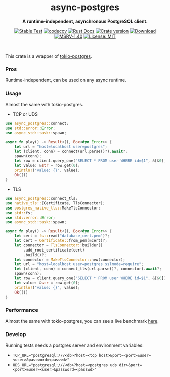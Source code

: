 <div align="center">
  <h1>async-postgres</h1>
  <p><strong>A runtime-independent, asynchronous PostgreSQL client.</strong> </p>
  <p>

[![Stable Test](https://github.com/Hexilee/async-postgres/workflows/Stable%20Test/badge.svg)](https://github.com/Hexilee/async-postgres/actions)
[![codecov](https://codecov.io/gh/Hexilee/async-postgres/branch/master/graph/badge.svg)](https://codecov.io/gh/Hexilee/async-postgres) 
[![Rust Docs](https://docs.rs/async-postgres/badge.svg)](https://docs.rs/async-postgres)
[![Crate version](https://img.shields.io/crates/v/async-postgres.svg)](https://crates.io/crates/async-postgres)
[![Download](https://img.shields.io/crates/d/async-postgres.svg)](https://crates.io/crates/async-postgres)
[![MSRV-1.40](https://img.shields.io/badge/MSRV-1.40-blue.svg)](https://blog.rust-lang.org/2019/12/19/Rust-1.40.0.html)
[![License: MIT](https://img.shields.io/badge/License-MIT-yellow.svg)](https://github.com/Hexilee/async-postgres/blob/master/LICENSE)

  </p>
</div>
<br>

This crate is a wrapper of [tokio-postgres](https://crates.io/crates/tokio-postgres).

### Pros

Runtime-independent, can be used on any async runtime.

### Usage

Almost the same with tokio-postgres.

- TCP or UDS

```rust
use async_postgres::connect;
use std::error::Error;
use async_std::task::spawn;

async fn play() -> Result<(), Box<dyn Error>> {
    let url = "host=localhost user=postgres";
    let (client, conn) = connect(url.parse()?).await?;
    spawn(conn);
    let row = client.query_one("SELECT * FROM user WHERE id=$1", &[&0]).await?;
    let value: &str = row.get(0);
    println!("value: {}", value);
    Ok(())
}
```

- TLS

```rust
use async_postgres::connect_tls;
use native_tls::{Certificate, TlsConnector};
use postgres_native_tls::MakeTlsConnector;
use std::fs;
use std::error::Error;
use async_std::task::spawn;

async fn play() -> Result<(), Box<dyn Error>> {
    let cert = fs::read("database_cert.pem")?;
    let cert = Certificate::from_pem(&cert)?;
    let connector = TlsConnector::builder()
        .add_root_certificate(cert)
        .build()?;
    let connector = MakeTlsConnector::new(connector);
    let url = "host=localhost user=postgres sslmode=require";
    let (client, conn) = connect_tls(url.parse()?, connector).await?;
    spawn(conn);
    let row = client.query_one("SELECT * FROM user WHERE id=$1", &[&0]).await?;
    let value: &str = row.get(0);
    println!("value: {}", value);
    Ok(())
}
```

### Performance

Almost the same with tokio-postgres, 
you can see a live benchmark [here](https://github.com/Hexilee/async-postgres/actions?query=workflow%3ABenchmark).

### Develop

Running tests needs a postgres server and environment variables:
- `TCP_URL="postgresql:///<db>?host=<tcp host>&port=<port>&user=<user>&password=<passwd>"`
- `UDS_URL="postgresql:///<db>?host=<postgres uds dir>&port=<port>&user=<user>&password=<passwd>"`
